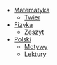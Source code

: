 <script src="geocities.js"></script>

<style>
    .mume {
        font-size: x-large;
    }
</style>

- [Matematyka](math.html)
    - [Twier](interia/twier.html)
- [Fizyka](fiz.html)
    - [Zeszyt](fiz-zeszyt/index.html)
- [Polski](polski.html)
    - [Motywy](motywy/index.html)
    - [Lektury](lektury.html)